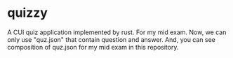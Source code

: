 # quizzy
A CUI quiz application implemented by rust. For my mid exam.
Now, we can only use "quz.json" that contain question and answer.
And, you can see composition of quz.json for my mid exam in this repository.

